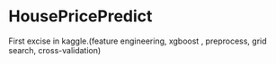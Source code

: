 # HousePricePredict
First excise in kaggle.(feature engineering, xgboost , preprocess, grid search, cross-validation)

